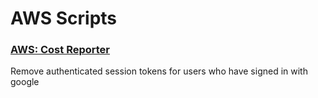 # AWS Scripts

### [AWS: Cost Reporter](cost-reporter.py)
Remove authenticated session tokens for users who have signed in with google
